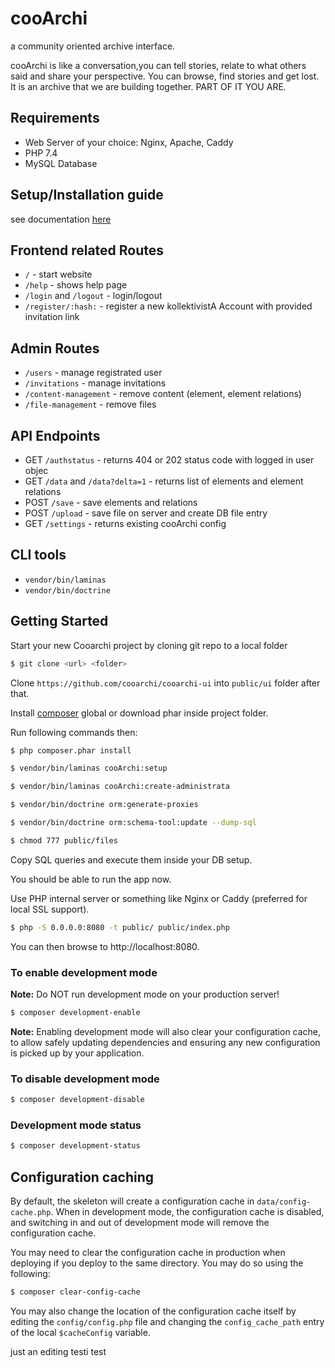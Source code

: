 # cooArchi

a community oriented archive interface.

cooArchi is like a conversation,you can tell stories, relate to what others said and share your perspective. You can browse, find stories and get lost. It is an archive that we are building together. PART OF IT YOU ARE.

## Requirements

- Web Server of your choice: Nginx, Apache, Caddy
- PHP 7.4
- MySQL Database

## Setup/Installation guide

see documentation [here](https://cooarchi.github.io/documentation/)

## Frontend related Routes

- `/` - start website
- `/help` - shows help page
- `/login` and `/logout` - login/logout
- `/register/:hash:` - register a new kollektivistA Account with provided invitation link

## Admin Routes

- `/users` - manage registrated user
- `/invitations` - manage invitations
- `/content-management` - remove content (element, element relations)
- `/file-management` - remove files

## API Endpoints

- GET `/authstatus` - returns 404 or 202 status code with logged in user objec
- GET `/data` and `/data?delta=1` - returns list of elements and element relations
- POST `/save` - save elements and relations
- POST `/upload` - save file on server and create DB file entry
- GET `/settings` - returns existing cooArchi config

## CLI tools

- `vendor/bin/laminas`
- `vendor/bin/doctrine`

## Getting Started

Start your new Cooarchi project by cloning git repo to a local folder

```bash
$ git clone <url> <folder>
```

Clone `https://github.com/cooarchi/cooarchi-ui` into `public/ui` folder after that.

Install [composer](https://getcomposer.org) global or download phar inside project folder.

Run following commands then:

```bash
$ php composer.phar install
```

```bash
$ vendor/bin/laminas cooArchi:setup
```

```bash
$ vendor/bin/laminas cooArchi:create-administrata
```

```bash
$ vendor/bin/doctrine orm:generate-proxies
```

```bash
$ vendor/bin/doctrine orm:schema-tool:update --dump-sql
```

```bash
$ chmod 777 public/files
```

Copy SQL queries and execute them inside your DB setup.

You should be able to run the app now.

Use PHP internal server or something like Nginx or Caddy (preferred for local SSL support).

```bash
$ php -S 0.0.0.0:8080 -t public/ public/index.php
```

You can then browse to http://localhost:8080.

### To enable development mode

**Note:** Do NOT run development mode on your production server!

```bash
$ composer development-enable
```

**Note:** Enabling development mode will also clear your configuration cache, to 
allow safely updating dependencies and ensuring any new configuration is picked 
up by your application.

### To disable development mode

```bash
$ composer development-disable
```

### Development mode status

```bash
$ composer development-status
```

## Configuration caching

By default, the skeleton will create a configuration cache in
`data/config-cache.php`. When in development mode, the configuration cache is
disabled, and switching in and out of development mode will remove the
configuration cache.

You may need to clear the configuration cache in production when deploying if
you deploy to the same directory. You may do so using the following:

```bash
$ composer clear-config-cache
```

You may also change the location of the configuration cache itself by editing
the `config/config.php` file and changing the `config_cache_path` entry of the
local `$cacheConfig` variable.

just an editing testi test
